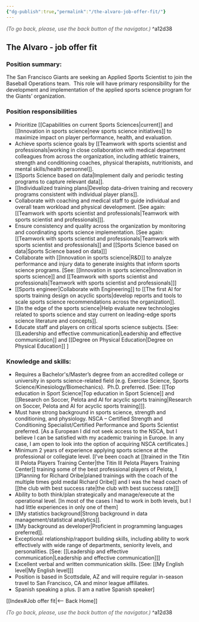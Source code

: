 ```yaml
---
{"dg-publish":true,"permalink":"/the-alvaro-job-offer-fit/"}
---
```




<div class="transclusion internal-embed is-loaded"><div class="markdown-embed">




<font color="#595959">*(To go back, please, use the back button of the navigator.)*</font> 
^a12d38



</div></div>


## The Alvaro - job offer fit

### Position summary:

The San Francisco Giants are seeking an Applied Sports Scientist to join the Baseball Operations team.  This role will have primary responsibility for the development and implementation of the applied sports science program for the Giants’ organization.

### Position responsibilities

- Prioritize [[Capabilities on current Sports Sciences\|current]] and [[Innovation in sports science\|new sports science initiatives]] to maximize impact on player performance, health, and evaluation.
- Achieve sports science goals by [[Teamwork with sports scientist and professionals\|working in close collaboration with medical department colleagues from across the organization, including athletic trainers, strength and conditioning coaches, physical therapists, nutritionists, and mental skills/health personnel]].
- [[Sports Science based on data\|Implement daily and periodic testing programs to capture relevant data]].
- [[Individualized training plans\|Develop data-driven training and recovery programs consistent with individual player plans]].
- Collaborate with coaching and medical staff to guide individual and overall team workload and physical development. [See again: [[Teamwork with sports scientist and professionals\|Teamwork with sports scientist and professionals]]].
- Ensure consistency and quality across the organization by monitoring and coordinating sports science implementation. [See again: [[Teamwork with sports scientist and professionals\|Teamwork with sports scientist and professionals]] and [[Sports Science based on data\|Sports Science based on data]]]
- Collaborate with [[Innovation in sports science\|R&D]] to analyze performance and injury data to generate insights that inform sports science programs. [See: [[Innovation in sports science\|Innovation in sports science]] and [[Teamwork with sports scientist and professionals\|Teamwork with sports scientist and professionals]]]
- [[Sports engineer\|Collaborate with Engineering]] to [[The first AI for sports training design on acyclic sports\|develop reports and tools to scale sports science recommendations across the organization]].
- [[In the edge of the sports science\|Help evaluate new technologies related to sports science and stay current on leading-edge sports science literature and concepts]].
- Educate staff and players on critical sports science subjects. [See: [[Leadership and effective communication\|Leadership and effective communication]] and [[Degree on Physical Education\|Degree on Physical Education]] ]

### Knowledge and skills:

- Requires a Bachelor's/Master’s degree from an accredited college or university in sports science-related field (e.g. Exercise Science, Sports Science/Kinesiology/Biomechanics).  Ph.D. preferred. [See: [[Top education in Sport Science\|Top education in Sport Science]] and [[Research on Soccer, Pelota and AI for acyclic sports training\|Research on Soccer, Pelota and AI for acyclic sports training]]].
- Must have strong background in sports science, strength and conditioning, and physiology. NSCA – Certified Strength and Conditioning Specialist/Certified Performance and Sports Scientist preferred. [As a European I did not seek access to the NSCA, but I believe I can be satisfied with my academic training in Europe. In any case, I am open to look into the option of acquiring NSCA certificates.]
- Minimum 2 years of experience applying sports science at the professional or collegiate level. [I've been coach at [[trained in the Titin III Pelota Players Training Center\|the Titin III Pelota Players Training Center]] training some of the best professional players of Pelota, I [[Planning for Richard Oribe\|planed trainings with the coach of the multiple times gold medal Richard Oribe]] and I was the head coach of [[the club with best success rate\|the club with best success rate]]]
- Ability to both think/plan strategically and manage/execute at the operational level. [In most of the cases I had to work in both levels, but I had little experiences in only one of them]
- [[My statistics background\|Strong background in data management/statistical analytics]].
- [[My background as developer\|Proficient in programming languages preferred]].
- Exceptional relationship/rapport building skills, including ability to work effectively with wide range of departments, seniority levels, and personalities. [See: [[Leadership and effective communication\|Leadership and effective communication]]]
- Excellent verbal and written communication skills. [See: [[My English level\|My English level]]]
- Position is based in Scottsdale, AZ and will require regular in-season travel to San Francisco, CA and minor league affiliates.
- Spanish speaking a plus. [I am a native Spanish speaker]


<div class="transclusion internal-embed is-loaded"><div class="markdown-embed">





[[Index#Job offer fit\|<-- Back Home]]

<div class="transclusion internal-embed is-loaded"><div class="markdown-embed">




<font color="#595959">*(To go back, please, use the back button of the navigator.)*</font> 
^a12d38



</div></div>


</div></div>

